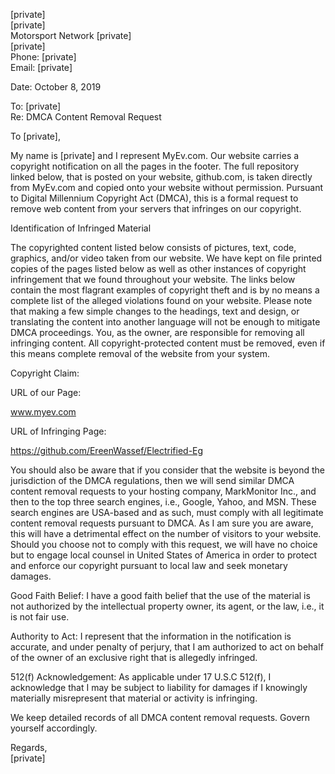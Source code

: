 [private]  
[private]  
Motorsport Network
[private]  
[private]  
Phone: [private]  
Email: [private]  

Date: October 8, 2019

To: [private]  
Re: DMCA Content Removal Request

To [private],

My name is [private] and I represent MyEv.com. Our website carries a copyright notification on all the pages in the footer. The full repository linked below, that is posted on your website, github.com, is taken directly from MyEv.com and copied onto your website without permission. Pursuant to Digital Millennium Copyright Act (DMCA), this is a formal request to remove web content from your servers that infringes on our copyright.

Identification of Infringed Material

The copyrighted content listed below consists of pictures, text, code, graphics, and/or video taken from our website. We have kept on file printed copies of the pages listed below as well as other instances of copyright infringement that we found throughout your website. The links below contain the most flagrant examples of copyright theft and is by no means a complete list of the alleged violations found on your website. Please note that making a few simple changes to the headings, text and design, or translating the content into another language will not be enough to mitigate DMCA proceedings. You, as the owner, are responsible for removing all infringing content. All copyright-protected content must be removed, even if this means complete removal of the website from your system.

Copyright Claim:

URL of our Page:

www.myev.com

URL of Infringing Page:

https://github.com/EreenWassef/Electrified-Eg

You should also be aware that if you consider that the website is beyond the jurisdiction of the DMCA regulations, then we will send similar DMCA content removal requests to your hosting company, MarkMonitor Inc., and then to the top three search engines, i.e., Google, Yahoo, and MSN. These search engines are USA-based and as such, must comply with all legitimate content removal requests pursuant to DMCA. As I am sure you are aware, this will have a detrimental effect on the number of visitors to your website. Should you choose not to comply with this request, we will have no choice but to engage local counsel in United States of America in order to protect and enforce our copyright pursuant to local law and seek monetary damages.

Good Faith Belief: I have a good faith belief that the use of the material is not authorized by the intellectual property owner, its agent, or the law, i.e., it is not fair use.

Authority to Act: I represent that the information in the notification is accurate, and under penalty of perjury, that I am authorized to act on behalf of the owner of an exclusive right that is allegedly infringed.

512(f) Acknowledgement: As applicable under 17 U.S.C 512(f), I acknowledge that I may be subject to liability for damages if I knowingly materially misrepresent that material or activity is infringing.

We keep detailed records of all DMCA content removal requests. Govern yourself accordingly.

Regards,  
[private]
